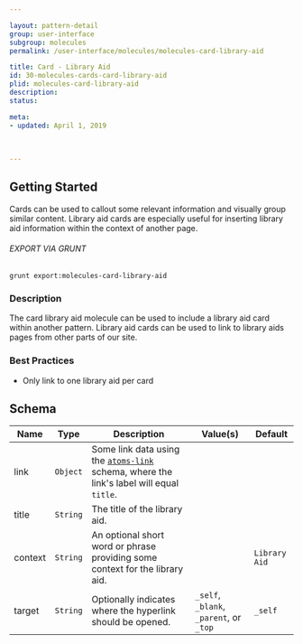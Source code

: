 ```yaml
---

layout: pattern-detail
group: user-interface
subgroup: molecules
permalink: /user-interface/molecules/molecules-card-library-aid

title: Card - Library Aid
id: 30-molecules-cards-card-library-aid
plid: molecules-card-library-aid
description: 
status: 

meta:
- updated: April 1, 2019
  
  
  
---
```



## Getting Started

Cards can be used to callout some relevant information and visually group similar content. Library aid cards are especially useful for inserting library aid information within the context of another page.

###### EXPORT VIA GRUNT

```
grunt export:molecules-card-library-aid
```


### Description

The card library aid molecule can be used to include a library aid card within another pattern. Library aid cards can be used to link to library aids pages from other parts of our site.


### Best Practices

- Only link to one library aid per card


## Schema

| Name      | Type      | Description                                                                   | Value(s)                             | Default         |
|-----------|-----------|-------------------------------------------------------------------------------|--------------------------------------|-----------------|
| link      | `Object`  | Some link data using the [`atoms-link`][atoms-link] schema, where the link's label will equal `title`.  |            |                 |
| title     | `String`  | The title of the library aid.                                                 |                                      |                 |
| context   | `String`  | An optional short word or phrase providing some context for the library aid.  |                                      | `Library Aid`   |
| target    | `String`  | Optionally indicates where the hyperlink should be opened.                 | `_self`, `_blank`, `_parent`, or `_top` | `_self`         |


[atoms-link]: /patterns/20-atoms-globals-link/20-atoms-globals-link.html
